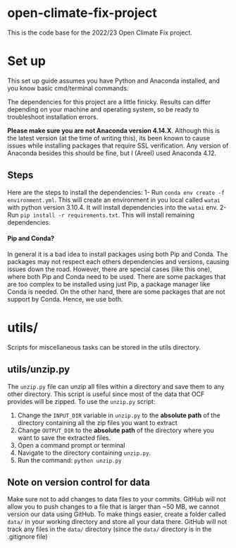 
# open-climate-fix-project

This is the code base for the 2022/23 Open Climate Fix project.

# Set up
This set up guide assumes you have Python and Anaconda installed, and you know basic cmd/terminal commands.

The dependencies for this project are a little finicky. Results can differ depending on your machine and operating system, so be ready to troubleshoot installation errors.

**Please make sure you are not Anaconda version 4.14.X**. Although this is the latest version (at the time of writing this), its been known to cause issues while installing packages that require SSL verification. Any version of Anaconda besides this should be fine, but I (Areel) used Anaconda 4.12.
## Steps
Here are the steps to install the dependencies:
1- Run `conda env create -f environment.yml`. This will create an environment in you local called `watai` with python version 3.10.4. It will install dependencies into the `watai` env.
2- Run `pip install -r requirements.txt`. This will install remaining dependencies.

#### Pip and Conda?
In general it is a bad idea to install packages using both Pip and Conda. The packages may not respect each others dependencies and versions, causing issues down the road. However, there are special cases (like this one), where both Pip and Conda need to be used. There are some packages that are too complex to be installed using just Pip, a package manager like Conda is needed. On the other hand, there are some packages that are not support by Conda. Hence, we use both. 
# utils/
Scripts for miscellaneous tasks can be stored in the utils directory.
## utils/unzip.py
The `unzip.py` file can unzip all files within a directory and save them to any other directory. This script is useful since most of the data that OCF provides will be zipped.
To use the `unzip.py` script:
1. Change the `INPUT_DIR` variable in `unzip.py` to the **absolute path** of the directory containing all the zip files you want to extract
2. Change `OUTPUT_DIR` to the **absolute path** of the directory where you want to save the extracted files.
3. Open a command prompt or terminal
4. Navigate to the directory containing `unzip.py`.
5. Run the command: `python unzip.py`

## Note on version control for data
Make sure not to add changes to data files to your commits. GitHub will not allow you to push changes to a file that is larger than ~50 MB, we cannot version our data using GitHub. To make things easier, create a folder called `data/` in your working directory and store all your data there. GitHub will not track any files in the `data/` directory (since the `data/` directory is in the .gitignore file)
